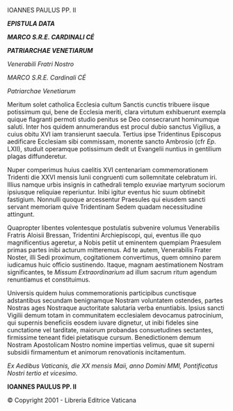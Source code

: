 IOANNES PAULUS PP. II

***EPISTULA DATA***

***MARCO S.R.E. CARDINALI CÉ***

***PATRIARCHAE VENETIARUM***

*Venerabili Fratri Nostro*

*MARCO S.R.E. Cardinali CÉ*

*Patriarchae Venetiarum*

Meritum solet catholica Ecclesia cultum Sanctis cunctis tribuere iisque potissimum qui, bene de Ecclesia meriti, clara virtutum exhibuerunt exempla quique flagranti permoti studio penitus se Deo consecrarunt hominumque saluti. Inter hos quidem annumerandus est procul dubio sanctus Vigilius, a cuius obitu XVI iam transierunt saecula. Tertius ipse Tridentinus Episcopus aedificare Ecclesiam sibi commissam, monente sancto Ambrosio (cfr *Ep*. LXII), studuit operamque potissimum dedit ut Evangelii nuntius in gentilium plagas diffunderetur.

Nuper comperimus huius caelitis XVI centenariam commemorationem Tridenti die XXVI mensis Iunii congruenti cum sollemnitate celebratum iri. Illius namque urbis insignis in cathedrali templo exuviae martyrum sociorum ipsiusque reliquiae reperiuntur. Inibi igitur eventus hic suum obtinebit fastigium. Nonnulli quoque arcessentur Praesules qui eiusdem sancti servant memoriam quive Tridentinam Sedem quadam necessitudine attingunt.

Quapropter libentes volentesque postulatis subvenire volumus Venerabilis Fratris Aloisii Bressan, Tridentini Archiepiscopi, qui, eventus ille quo magnificentius ageretur, a Nobis petiit ut eminentem quempiam Praesulem primas partes inibi acturum mitteremus. Ad te autem, Venerabilis Frater Noster, illi Sedi proximum, cogitationem convertimus, quem omnino parem iudicamus huic officio sustinendo. Itaque, magnam aestimationem Nostram significantes, te *Missum Extraordinarium* ad illum sacrum ritum agendum renuntiamus et constituimus.

Universis quidem huius commemorationis participibus cunctisque adstantibus secundam benignamque Nostram voluntatem ostendes, partes Nostras ages Nostraque auctoritate salutaria verba enuntiabis. Ipsius sancti Vigilii demum totam in communitatem ecclesialem devocamus patrocinium, qui supernis beneficiis eosdem iuvare dignetur, ut inibi fideles sine cunctatione vel tarditate, maiorum probandas consuetudines sectantes, firmissime teneant fidei pietatisque cursum. Benedictionem demum Nostram Apostolicam Nostro nomine impertias velimus, quae sit superni subsidii firmamentum et animorum renovationis incitamentum.

*Ex Aedibus Vaticanis, die XX mensis Maii, anno Domini MMI, Pontificatus Nostri tertio et vicesimo.*

**IOANNES PAULUS PP. II**

© Copyright 2001 - Libreria Editrice Vaticana